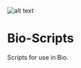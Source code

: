 ![alt text](https://github.com/RepoErik/BioImage/blob/master/banner.jpg?raw=true)

# Bio-Scripts
Scripts for use in Bio.
